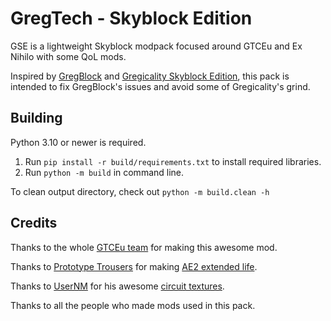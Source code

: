 # GregTech - Skyblock Edition

GSE is a lightweight Skyblock modpack focused around GTCEu and Ex Nihilo with some QoL mods.

Inspired by [GregBlock](https://www.curseforge.com/minecraft/modpacks/gregblock)
and [Gregicality Skyblock Edition](https://www.curseforge.com/minecraft/modpacks/gregicality-skyblock-edition),
this pack is intended to fix GregBlock's issues and avoid some of Gregicality's grind.

## Building

Python 3.10 or newer is required.

1. Run `pip install -r build/requirements.txt` to install required libraries.
2. Run `python -m build` in command line.

To clean output directory, check out `python -m build.clean -h`

## Credits

Thanks to the whole [GTCEu team](https://github.com/GregTechCEu) for making this awesome mod.

Thanks to [Prototype Trousers](https://github.com/PrototypeTrousers) for making [AE2 extended life](https://github.com/PrototypeTrousers/Applied-Energistics-2).

Thanks to [UserNM](https://github.com/Usernm0) for his awesome [circuit textures](https://github.com/Usernm0/Gregtech-5-Circuits-32x32-Usernm).

Thanks to all the people who made mods used in this pack.
